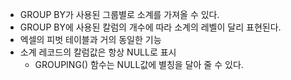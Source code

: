 - GROUP BY가 사용된 그룹별로 소계를 가져올 수 있다.
- GROUP BY에 사용된 칼럼의 개수에 따라 소계의 레벨이 달리 표현된다.
- 엑셀의 피벗 테이블과 거의 동일한 기능
- 소계 레코드의 칼럼값은 항상 NULL로 표시
	- GROUPING() 함수는 NULL값에 별칭을 달아 줄 수 있다.
